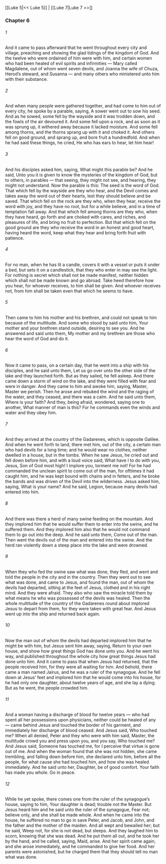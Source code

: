 [[Luke 5|<< Luke 5]]  |  [[Luke 7|Luke 7 >>]]

### Chapter 6
###### 1
And it came to pass afterward that he went throughout every city and village, preaching and showing the glad tidings of the kingdom of God. And the twelve who were ordained of him were with him, and certain women who had been healed of evil spirits and infirmities — Mary called Magdalene, out of whom went seven devils, and Joanna the wife of Chuza, Herod’s steward, and Susanna — and many others who ministered unto him with their substance.

###### 2
And when many people were gathered together, and had come to him out of every city, he spoke by a parable, saying, A sower went out to sow his seed. And as he sowed, some fell by the wayside and it was trodden down, and the fowls of the air devoured it. And some fell upon a rock, and as soon as it was sprung up, it withered away because it lacked moisture. And some fell among thorns, and the thorns sprang up with it and choked it. And others fell on good ground, and sprang up, and bore fruit a hundredfold. And when he had said these things, he cried, He who has ears to hear, let him hear!

###### 3
And his disciples asked him, saying, What might this parable be? And he said, Unto you it is given to know the mysteries of the kingdom of God, but to others, in parables — that seeing, they might not see, and hearing, they might not understand. Now the parable is this: The seed is the word of God. That which fell by the wayside are they who hear, and the Devil comes and takes away the word out of their hearts, lest they should believe and be saved. That which fell on the rock are they who, when they hear, receive the word with joy, and they have no root, but for a while believe, and in a time of temptation fall away. And that which fell among thorns are they who, when they have heard, go forth and are choked with cares, and riches, and pleasures of life, and bring no fruit to perfection. But that which fell on the good ground are they who receive the word in an honest and good heart, having heard the word, keep what they hear and bring forth fruit with patience.

###### 4
For no man, when he has lit a candle, covers it with a vessel or puts it under a bed, but sets it on a candlestick, that they who enter in may see the light. For nothing is secret which shall not be made manifest, neither hidden which shall not be made known and go abroad. Take heed therefore how you hear, for whoever receives, to him shall be given. And whoever receives not, from him shall be taken even that which he seems to have.

###### 5
Then came to him his mother and his brethren, and could not speak to him because of the multitude. And some who stood by said unto him, Your mother and your brethren stand outside, desiring to see you. And he answered and said unto them, My mother and my brethren are those who hear the word of God and do it.

###### 6
Now it came to pass, on a certain day, that he went into a ship with his disciples, and he said unto them, Let us go over unto the other side of the lake and they launched forth. But as they sailed, he fell asleep. And there came down a storm of wind on the lake, and they were filled with fear and were in danger. And they came to him and awoke him, saying, Master, Master we perish. Then he arose and rebuked the wind and the raging of the water, and they ceased, and there was a calm. And he said unto them, Where is your faith? And they, being afraid, wondered, saying one to another, What manner of man is this? For he commands even the winds and water and they obey him.

###### 7
And they arrived at the country of the Gadarenes, which is opposite Galilee. And when he went forth to land, there met him, out of the city, a certain man who had devils for a long time; and he would wear no clothes, neither dwelled in a house, but in the tombs. When he saw Jesus, he cried out and fell down before him, and with a loud voice said, What have I to do with you, Jesus, Son of God most high! I implore you, torment me not! For he had commanded the unclean spirit to come out of the man, for ofttimes it had caught him, and he was kept bound with chains and in fetters, and he broke the bands and was driven of the Devil into the wilderness. Jesus asked him, saying, What is your name? And he said, Legion, because many devils had entered into him.

###### 8
And there was there a herd of many swine feeding on the mountain. And they implored him that he would suffer them to enter into the swine, and he suffered them. And they implored him also that he would not command them to go out into the deep. And he said unto them, Come out of the man. Then went the devils out of the man and entered into the swine. And the herd ran violently down a steep place into the lake and were drowned.

###### 9
When they who fed the swine saw what was done, they fled, and went and told the people in the city and in the country. Then they went out to see what was done, and came to Jesus, and found the man, out of whom the devils had departed, sitting at the feet of Jesus, clothed and in his right mind. And they were afraid. They also who saw the miracle told them by what means he who was possessed of the devils was healed. Then the whole multitude of the country of the Gadarenes round about implored Jesus to depart from them, for they were taken with great fear. And Jesus went up into the ship and returned back again.

###### 10
Now the man out of whom the devils had departed implored him that he might be with him, but Jesus sent him away, saying, Return to your own house, and show how great things God has done unto you. And he went his way, and published throughout the whole city how great things Jesus had done unto him. And it came to pass that when Jesus had returned, that the people received him, for they were all waiting for him. And behold, there came a man named Jairus, and he was a ruler of the synagogue. And he fell down at Jesus’ feet and implored him that he would come into his house, for he had only one daughter, about twelve years of age, and she lay a dying. But as he went, the people crowded him.

###### 11
And a woman having a discharge of blood for twelve years — who had spent all her possessions upon physicians, neither could be healed of any — came behind Jesus and touched the border of his garment, and immediately her discharge of blood ceased. And Jesus said, Who touched me? When all denied, Peter and they who were with him said, Master, the multitude crowd you and press upon you, and you say, Who touched me? And Jesus said, Someone has touched me, for I perceive that virtue is gone out of me. And when the woman found that she was not hidden, she came trembling, and falling down before him, she declared unto him, before all the people, for what cause she had touched him, and how she was healed immediately. And he said unto her, Daughter, be of good comfort. Your faith has made you whole. Go in peace.

###### 12
While he yet spoke, there comes one from the ruler of the synagogue’s house, saying to him, Your daughter is dead; trouble not the Master. But Jesus heard him and he said unto the ruler of the synagogue, Fear not; believe only, and she shall be made whole. And when he came into the house, he suffered no man to go in save Peter, and Jacob, and John, and the father and the mother of the maiden. And all wept and bewailed her; but he said, Weep not, for she is not dead, but sleeps. And they laughed him to scorn, knowing that she was dead. And he put them all out, and he took her by the hand, and he called, saying, Maid, arise. And her spirit came again, and she arose immediately, and he commanded to give her food. And her parents were astonished, but he charged them that they should tell no man what was done.